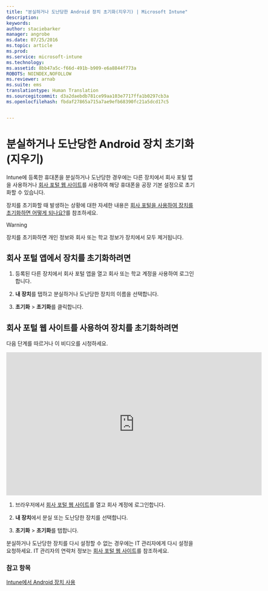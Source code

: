 ```yaml
---
title: "분실하거나 도난당한 Android 장치 초기화(지우기) | Microsoft Intune"
description: 
keywords: 
author: staciebarker
manager: angrobe
ms.date: 07/25/2016
ms.topic: article
ms.prod: 
ms.service: microsoft-intune
ms.technology: 
ms.assetid: 8bb47a5c-f66d-491b-b909-e6a8844f773a
ROBOTS: NOINDEX,NOFOLLOW
ms.reviewer: arnab
ms.suite: ems
translationtype: Human Translation
ms.sourcegitcommit: d3a2daebdb781ce99aa103e7717ffa1b0297cb3a
ms.openlocfilehash: fbdaf27865a715a7ae9efb68390fc21a5dcd17c5


---
```



# 분실하거나 도난당한 Android 장치 초기화(지우기)

Intune에 등록한 휴대폰을 분실하거나 도난당한 경우에는 다른 장치에서 회사 포털 앱을 사용하거나 [회사 포털 웹 사이트](http://portal.manage.microsoft.com)를 사용하여 해당 휴대폰을 공장 기본 설정으로 초기화할 수 있습니다.

장치를 초기화할 때 발생하는 상황에 대한 자세한 내용은 [회사 포털을 사용하여 장치를 초기화하면 어떻게 되나요?](what-happens-if-you-reset-your-device-using-the-company-portal-android.md)를 참조하세요.

> [!WARNING]
> 장치를 초기화하면 개인 정보와 회사 또는 학교 정보가 장치에서 모두 제거됩니다.

## 회사 포털 앱에서 장치를 초기화하려면

1.  등록된 다른 장치에서 회사 포털 앱을 열고 회사 또는 학교 계정을 사용하여 로그인합니다.

2.  **내 장치**를 탭하고 분실하거나 도난당한 장치의 이름을 선택합니다.

3.  **초기화** &gt; **초기화**를 클릭합니다.

## 회사 포털 웹 사이트를 사용하여 장치를 초기화하려면

다음 단계를 따르거나 이 비디오를 시청하세요.

<iframe width="675" height="379" src="https://www.youtube.com/embed/6e73o7f8gxE" frameborder="0" allowfullscreen></iframe>

1.  브라우저에서 [회사 포털 웹 사이트](http://portal.manage.microsoft.com)를 열고 회사 계정에 로그인합니다.

2.  **내 장치**에서 분실 또는 도난당한 장치를 선택합니다.

3.  **초기화** &gt; **초기화**를 탭합니다.

분실하거나 도난당한 장치를 다시 설정할 수 없는 경우에는 IT 관리자에게 다시 설정을 요청하세요. IT 관리자의 연락처 정보는 [회사 포털 웹 사이트](http://portal.manage.microsoft.com)를 참조하세요.

### 참고 항목
[Intune에서 Android 장치 사용](using-your-android-device-with-intune.md)



<!--HONumber=Aug16_HO4-->


